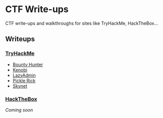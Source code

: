 # CTF Write-ups 

CTF write-ups and walkthroughs for sites like TryHackMe, HackTheBox...

## Writeups

### [TryHackMe](https://github.com/josh-a-miller/ctf/tree/master/TryHackMe)

- [Bounty Hunter](https://github.com/josh-a-miller/ctf/blob/master/TryHackMe/TryHackMe%EA%9E%89%20Bounty%20Hunter.md)
- [Kenobi](https://github.com/josh-a-miller/ctf/blob/master/TryHackMe/TryHackMe%EA%9E%89%20Kenobi.md)
- [LazyAdmin](https://github.com/josh-a-miller/ctf/blob/master/TryHackMe/TryHackMe%EA%9E%89%20LazyAdmin.md)
- [Pickle Rick](https://github.com/josh-a-miller/ctf/blob/master/TryHackMe/TryHackMe:%20Pickle%20Rick.md)
- [Skynet](https://github.com/josh-a-miller/ctf/blob/master/TryHackMe/TryHackMe%EA%9E%89%20Skynet.md)

### [HackTheBox](https://hackthebox.com)
_Coming soon_
